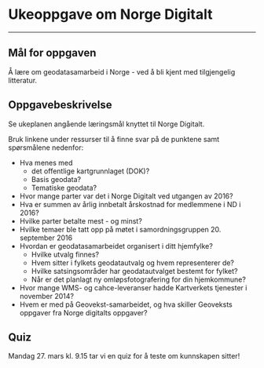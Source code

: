 # Ukeoppgave om Norge Digitalt

---

## Mål for oppgaven

Å lære om geodatasamarbeid i Norge - ved å bli kjent med tilgjengelig litteratur.

## Oppgavebeskrivelse

Se ukeplanen angående læringsmål knyttet til Norge Digitalt.

Bruk linkene under ressurser til å finne svar på de punktene samt spørsmålene nedenfor:

- Hva menes med
  - det offentlige kartgrunnlaget (DOK)?
  - Basis geodata?
  - Tematiske geodata?
- Hvor mange parter var det i Norge Digitalt ved utgangen av 2016?
- Hva er summen av årlig innbetalt årskostnad for medlemmene i ND i 2016?
- Hvilke parter betalte mest - og minst?
- Hvilke temaer ble tatt opp på møtet i samordningsgruppen  20. september 2016
- Hvordan er geodatasamarbeidet organisert i ditt hjemfylke?
  - Hvilke utvalg finnes?
  - Hvem sitter i fylkets geodatautvalg og hvem representerer de?
  - Hvilke satsingsområder har geodatautvalget bestemt for fylket?
  - Når er det planlagt ny omløpsfotografering for din hjemkommune?
- Hvor mange WMS- og cahce-leveranser hadde Kartverkets tjenester i november 2014?
- Hvem er med på Geovekst-samarbeidet, og hva skiller Geoveksts oppgaver fra Norge digitalts oppgaver?

## Quiz

Mandag 27. mars kl. 9.15 tar vi en quiz for å teste om kunnskapen sitter!
